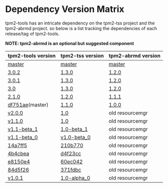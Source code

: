 # Dependency Version Matrix

tpm2-tools has an intricate dependency on the tpm2-tss project and the tpm2-abrmd project. so below is a list tracking the dependencies of each release/tag of tpm2-tools.

**NOTE: tpm2-abrmd is an optional but suggested component**

| tpm2-tools version | tpm2-tss version | tpm2-abrmd version|
|--------------------|------------------|-------------------|
|[master](https://github.com/01org/tpm2-tools)|[master](https://github.com/01org/tpm2-tss)|[master](https://github.com/01org/tpm2-abrmd)|
|[3.0.2](https://github.com/intel/tpm2-tools/releases/tag/3.0.2)|[1.3.0](https://github.com/intel/tpm2-tss/releases/tag/1.3.0)|[1.2.0](https://github.com/intel/tpm2-abrmd/releases/tag/1.2.0)|
|[3.0.1](https://github.com/intel/tpm2-tools/releases/tag/3.0.1)|[1.3.0](https://github.com/intel/tpm2-tss/releases/tag/1.3.0)|[1.2.0](https://github.com/intel/tpm2-abrmd/releases/tag/1.2.0)|
|[3.0](https://github.com/intel/tpm2-tools/releases/tag/3.0)|[1.3.0](https://github.com/intel/tpm2-tss/releases/tag/1.3.0)|[1.2.0](https://github.com/intel/tpm2-abrmd/releases/tag/1.2.0)|
|[2.1.0](https://github.com/01org/tpm2-tools/releases/tag/2.1.0)|[1.2.0](https://github.com/01org/tpm2-tss/releases/tag/1.2.0)|[1.1.1](https://github.com/01org/tpm2-abrmd/releases/tag/1.1.1)|
|[df751ae](https://github.com/01org/tpm2.0-tools/tree/df751ae5bea0bb057c9ee4cb0c1176c48ff68492)(master)|[1.1.0](https://github.com/01org/TPM2.0-TSS/releases/tag/1.1.0)|[1.0.0](https://github.com/01org/tpm2-abrmd/releases/tag/1.0.0)|
|[v2.0.0](https://github.com/01org/tpm2.0-tools/releases/tag/2.0.0)|[1.0](https://github.com/01org/TPM2.0-TSS/releases/tag/1.0)|old resourcemgr|
|[v1.1.0](https://github.com/01org/tpm2.0-tools/releases/tag/v1.1.0)|[1.0](https://github.com/01org/TPM2.0-TSS/releases/tag/1.0)|old resourcemgr|
|[v1.1-beta_1](https://github.com/01org/tpm2.0-tools/releases/tag/v1.1-beta_1)|[1.0-beta_1](https://github.com/01org/TPM2.0-TSS/releases/tag/1.0-beta_1)|old resourcemgr|
|[v1.1-beta_0](https://github.com/01org/tpm2.0-tools/releases/tag/v1.1-beta_0)|[v1.0-beta_0](https://github.com/01org/TPM2.0-TSS/releases/tag/v1.0-beta_0)|old resourcemgr|
|[14a7ff5](https://github.com/01org/tpm2.0-tools/tree/14a7ff527bc0411c215bd9d575f2866e1f2e71cf)|[210b770](https://github.com/01org/TPM2.0-TSS/tree/210b770c1dff47b11be623e1d1e7ffb02298fca5)|old resourcemgr|
|[4b4cbea](https://github.com/01org/tpm2.0-tools/tree/4b4cbeafe30430f42826592dee2abafec818385f)|[d4f23cc](https://github.com/01org/TPM2.0-TSS/tree/d4f23cc25c4c0fb66dd36897d2fad8e1e37c6443)|old resourcemgr|
|[e8150e4](https://github.com/01org/tpm2.0-tools/tree/e8150e48dd47f761dff10583631b2a0a30ee4d90)|[60ec042](https://github.com/01org/TPM2.0-TSS/tree/60ec04237b5344666435e129bd85f7496a6a9985)|old resourcemgr|
|[84d5f26](https://github.com/01org/tpm2.0-tools/tree/84d5f262f281556c57f7ec2fba06eda3acadd26c)|[371fdbc](https://github.com/01org/TPM2.0-TSS/tree/371fdbc638c55b9ac8a0eaec9375dbca0412861c)|old resourcemgr|
|[v1.0.1](https://github.com/01org/tpm2.0-tools/releases/tag/v1.0.1)|[1.0-alpha_0](https://github.com/01org/TPM2.0-TSS/releases/tag/1.0-alpha_0)|old resourcemgr|